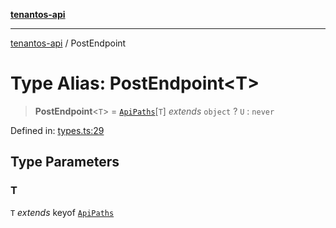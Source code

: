 [**tenantos-api**](../README.md)

***

[tenantos-api](../globals.md) / PostEndpoint

# Type Alias: PostEndpoint\<T\>

> **PostEndpoint**\<`T`\> = [`ApiPaths`](ApiPaths.md)\[`T`\] *extends* `object` ? `U` : `never`

Defined in: [types.ts:29](https://github.com/shadmanZero/tenantos-api/blob/50bbdae310005a0ca12345f143ddaf8ea2b8ce90/src/types.ts#L29)

## Type Parameters

### T

`T` *extends* keyof [`ApiPaths`](ApiPaths.md)
